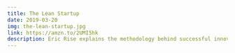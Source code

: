 ```yaml
---
title: The Lean Startup
date: 2019-03-20
img: the-lean-startup.jpg
link: https://amzn.to/2UMI5hk
description: Eric Rise explains the methodology behind successful innovation and dispels the myth that you need to be lucky to succeed.
---
```

